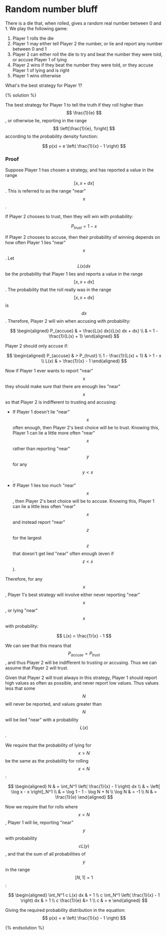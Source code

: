 # Random number bluff

There is a die that, when rolled, gives a random real number between 0 and 1. We
play the following game:

1. Player 1 rolls the die
1. Player 1 may either tell Player 2 the number, or lie and report any
  number between 0 and 1
1. Player 2 can either roll the die to try and beat the number they were told,
  or accuse Player 1 of lying
1. Player 2 wins if they beat the number they were told, or they accuse Player 1
  of lying and is right
1. Player 1 wins otherwise

What's the best strategy for Player 1?

{% solution %}

The best strategy for Player 1 to tell the truth if they roll higher than
 $$ \frac{1}{e} $$, or otherwise lie, reporting in the range
 $$ \left[\frac{1}{e}, 1\right] $$ according to the probability density function:

$$ p(x) = e \left( \frac{1}{x} - 1 \right) $$

### Proof

Suppose Player 1 has chosen a strategy, and has reported a value in the range
$$ [x, x+dx] $$. This is referred to as the range "near" $$ x $$ .

If Player 2 chooses to trust, then they will win with probability:

$$ P_{trust} = 1 - x $$

If Player 2 chooses to accuse, then their probability of winning depends on how
often Player 1 lies "near"  $$ x $$. Let $$ L(x) dx $$ be the probability that Player 1
lies and reports a value in the range $$ [x, x+dx] $$. The probability that the roll
really was in the range $$ [x, x+dx] $$ is $$ dx $$. Therefore, Player 2 will win when
accusing with probability:

$$
\begin{aligned}
P_{accuse} & = \frac{L(x) dx}{L(x) dx + dx} \\
& = 1 - \frac{1}{L(x) + 1}
\end{aligned}
$$

Player 2 should only accuse if:

$$
\begin{aligned}
P_{accuse} & > P_{trust} \\
1 - \frac{1}{L(x) + 1} & > 1 - x \\
L(x) & > \frac{1}{x} - 1
\end{aligned}
$$

Now if Player 1 ever wants to report "near" $$ x $$ they should make sure that there
are enough lies "near" $$ x $$ so that Player 2 is indifferent to trusting and
accusing:

* If Player 1 doesn't lie "near" $$ x $$ often enough, then Player 2's best
  choice will be to trust. Knowing this, Player 1 can lie a little more often
  "near" $$ x $$ rather than reporting "near" $$ y $$ for any $$ y<x $$.
* If Player 1 lies too much "near" $$ x $$ , then Player 2's best choice
  will be to accuse. Knowing this, Player 1 can lie a little less often "near"
  $$ x $$ and instead report "near" $$ z $$ for the largest $$ z $$ that doesn't get lied
  "near" often enough (even if $$ z < x $$).

Therefore, for any $$ x $$, Player 1's best strategy will involve either never
reporting "near" $$ x $$, or lying "near" $$ x $$ with probability:

$$ L(x) = \frac{1}{x} - 1 $$

We can see that this means that $$ P_{accuse} = P_{trust} $$, and thus Player 2
will be indifferent to trusting or accusing. Thus we can assume that Player 2
will trust.

Given that Player 2 will trust always in this strategy, Player 1 should report
high values as often as possible, and never report low values. Thus values less
that some $$ N $$ will never be reported, and values greater than  $$ N $$  will be lied
"near" with a probability $$ L(x) $$.

We require that the probability of lying for $$ x > N $$ be the same as the
probability for rolling  $$ x < N $$:

$$
\begin{aligned}
N & = \int_N^1 \left( \frac{1}{x} - 1 \right) dx \\
& = \left[ \log x - x \right]_N^1 \\
& = \log 1 - 1 - \log N + N \\
\log N & = -1 \\
N & = \frac{1}{e}
\end{aligned}
$$

Now we require that for rolls where  $$ x < N $$, Player 1 will lie, reporting
"near" $$ y $$ with probability $$ cL(y) $$, and that the sum of all probabilities of
 $$ y $$ in the range $$  [N, 1] = 1 $$:

$$
\begin{aligned}
\int_N^1 c L(x) dx & = 1 \\
c \int_N^1 \left( \frac{1}{x} - 1 \right) dx & = 1 \\
c \frac{1}{e} &= 1 \\
c & = e
\end{aligned}
$$

Giving the required probability distribution in the equation:
$$ p(x) = e \left( \frac{1}{x} - 1 \right) $$

{% endsolution %}

